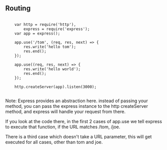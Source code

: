 ## Routing


<pre><code>
    var http = require('http'),
    	express = require('express');
    var app = express();
    
    app.use('/tom', (req, res, next) => {
    	res.write('hello tom');
		res.end();
    });

    app.use((req, res, next) => {
    	res.write('hello world');
		res.end();
    });
    
	http.createServer(app).listen(3000);

</code></pre>

Note:
Express provides an abstraction here. instead of passing your method, you can pass the express instance to the http createServer method, and express will handle your request from there.

If you look at the code there, in the first 2 cases of app.use we tell express to execute that function, if the URL matches /tom, /joe.

There is a third case which doesn't take a URL parameter, this will get executed for all cases, other than tom and joe.
